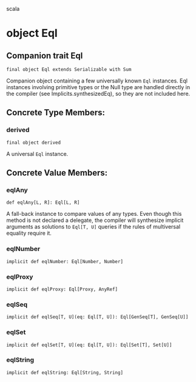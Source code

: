 scala
# object Eql

## Companion trait Eql

<pre><code class="language-scala" >final object Eql extends Serializable with Sum</pre></code>
Companion object containing a few universally known `Eql` instances.
Eql instances involving primitive types or the Null type are handled directly in
the compiler (see Implicits.synthesizedEq), so they are not included here.

## Concrete Type Members:
### derived
<pre><code class="language-scala" >final object derived</pre></code>
A universal `Eql` instance.

## Concrete Value Members:
### eqlAny
<pre><code class="language-scala" >def eqlAny[L, R]: Eql[L, R]</pre></code>
A fall-back instance to compare values of any types.
Even though this method is not declared a delegate, the compiler will
synthesize implicit arguments as solutions to `Eql[T, U]` queries if
the rules of multiversal equality require it.

### eqlNumber
<pre><code class="language-scala" >implicit def eqlNumber: Eql[Number, Number]</pre></code>

### eqlProxy
<pre><code class="language-scala" >implicit def eqlProxy: Eql[Proxy, AnyRef]</pre></code>

### eqlSeq
<pre><code class="language-scala" >implicit def eqlSeq[T, U](eq: Eql[T, U]): Eql[GenSeq[T], GenSeq[U]]</pre></code>

### eqlSet
<pre><code class="language-scala" >implicit def eqlSet[T, U](eq: Eql[T, U]): Eql[Set[T], Set[U]]</pre></code>

### eqlString
<pre><code class="language-scala" >implicit def eqlString: Eql[String, String]</pre></code>

